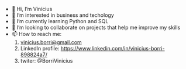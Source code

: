 - 👋 Hi, I’m Vinícius
- 👀 I’m interested in business and techology
- 🌱 I’m currently learning Python and SQL
- 💞️ I’m looking to collaborate on projects that help me improve my skills
- 📫 How to reach me:
    1. vinicius.borri@gmail.com
    2. LinkedIn profile: https://www.linkedin.com/in/vinicius-borri-898824a7/
    3. twiter: @BorriVinicius

<!---
ViniBorri/ViniBorri is a ✨ special ✨ repository because its `README.md` (this file) appears on your GitHub profile.
You can click the Preview link to take a look at your changes.
--->
